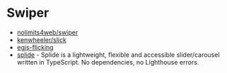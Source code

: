# Swiper

- [nolimits4web/swiper](https://github.com/nolimits4web/swiper)
- [kenwheeler/slick](https://github.com/kenwheeler/slick)
- [egjs-flicking](https://github.com/naver/egjs-flicking)
- [splide](https://github.com/Splidejs/splide) - Splide is a lightweight, flexible and accessible slider/carousel written in TypeScript. No dependencies, no Lighthouse errors.
